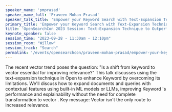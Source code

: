 ```yaml
---
speaker_name: 'pmprasad'
speaker_name_full: 'Praveen Mohan Prasad'
speaker_talk_title: 'Empower your Keyword Search with Text-Expansion Technique to Outperform Unexplainable Vector Search'
primary_title: 'Empower your Keyword Search with Text-Expansion Technique to Outperform Unexplainable Vector Search'
title: 'OpenSearchCon 2023 Session: Text-Expansion Technique to Outperform Unexplainable Vector Search'
keynote_speaker: false
session_time: "2023-09-28 - 11:30am - 12:10pm"
session_room: "Willow"
session_track: "Search"
permalink: '/events/opensearchcon/praveen-mohan-prasad/empower-your-keyword-search-with-text-expansion-technique-to-outperform-unexplainable-vector-search.html'
---
```


The recent vector trend poses the question: &quot;Is a shift from keyword to vector essential for improving relevance?&quot; This talk discusses using the text-expansion technique in Open to enhance Keyword by overcoming its limitations. We'll discuss how to expand documents and queries with contextual features using built-in ML models or LLMs, improving Keyword 's performance and explainability without the need for complete transformation to vector . Key message: Vector isn't the only route to increased relevance.
